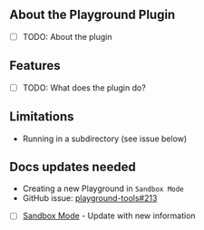 ## About the Playground Plugin
- [ ] TODO: About the plugin

## Features
- [ ] TODO: What does the plugin do?

## Limitations
- Running in a subdirectory (see issue below)

## Docs updates needed
- Creating a new Playground in `Sandbox Mode`
 - GitHub issue: [playground-tools#213](https://github.com/WordPress/playground-tools/issues/213)
  - [ ] [Sandbox Mode](./sandbox-mode.md) - Update with new information